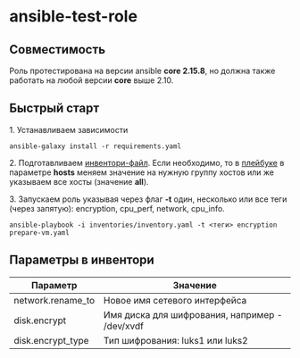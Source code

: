 # ansible-test-role

## Совместимость
Роль протестирована на версии ansible **core 2.15.8**, но должна также работать на любой версии **core** выше 2.10.

## Быстрый старт
1\. Устанавливаем зависимости
```shell
ansible-galaxy install -r requirements.yaml
```

2\. Подготавливаем [инвентори-файл](./inventories/inventory.yaml). Если необходимо, то в [плейбуке](./prepare-vm.yaml) в параметре **hosts** меняем значение на нужную группу хостов или же указываем все хосты (значение **all**).

3\. Запускаем роль указывая через флаг **-t** один, несколько или все теги (через запятую): encryption, cpu_perf, network, cpu_info.
```shell
ansible-playbook -i inventories/inventory.yaml -t <теги> encryption prepare-vm.yaml
```

## Параметры в инвентори
|Параметр|Значение|
|--------|--------|
|network.rename_to|Новое имя сетевого интерфейса|
|disk.encrypt|Имя диска для шифрования, например - /dev/xvdf|
|disk.encrypt_type|Тип шифрования: luks1 или luks2|

